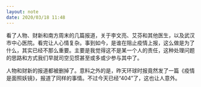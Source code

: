 ```yaml
---
layout: note
date: 2020/03/18 11:48
---
```


看了人物、财新和南方周末的几篇报道，关于李文亮、艾芬和其他医生，以及武汉市中心医院。看完让人心情复杂。事到如今，是谁在阻止疫情上报，这么做是为了什么，其实已经不那么重要。主要是我觉得这不是某一个人的责任，这种处理问题的思路和方式我们早就司空见惯甚至或多或少参与其中了。

人物和财新的报道都被删掉了。意料之外的是，昨天环球时报竟然发了一篇《疫情是面照妖镜》，报道了同样的事情。不过今天已经“404”了，这也让人意外。